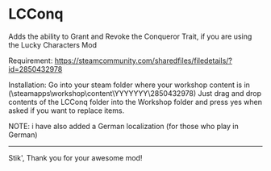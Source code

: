 # LCConq
Adds the ability to Grant and Revoke the Conqueror Trait, if you are using the Lucky Characters Mod

Requirement: https://steamcommunity.com/sharedfiles/filedetails/?id=2850432978

Installation: Go into your steam folder where your workshop content is in (\steamapps\workshop\content\YYYYYYY\2850432978)
Just drag and drop contents of the LCConq folder into the Workshop folder and press yes when asked if you want to replace items.

NOTE: i have also added a German localization (for those who play in German)

-----------------------------------------------------------------------------------------------------------

Stik', Thank you for your awesome mod!
